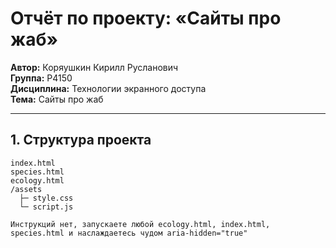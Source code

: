 # Отчёт по проекту: «Сайты про жаб»

**Автор:** Коряушкин Кирилл Русланович  
**Группа:** P4150  
**Дисциплина:** Технологии экранного доступа  
**Тема:** Сайты про жаб  

---

## 1. Структура проекта

```plaintext
index.html
species.html
ecology.html
/assets
  ├─ style.css
  └─ script.js

Инструкций нет, запускаете любой ecology.html, index.html, species.html и наслаждаетесь чудом aria-hidden="true"